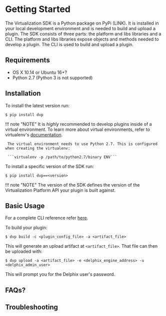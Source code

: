 # Getting Started
The Virtualization SDK is a Python package on PyPi (LINK). It is installed in your local development environment and is needed to build and upload a plugin. The SDK consists of three parts: the platform and libs libraries and a CLI. The platform and libs libraries expose objects and methods needed to develop a plugin. The CLI is used to build and upload a plugin. 

## Requirements

- OS X 10.14 or Ubuntu 16+?
- Python 2.7 (Python 3 is not supported)

## Installation
To install the latest version run:

```
$ pip install dvp
```

!!! note "NOTE"
	 It is _highly_ recommended to develop plugins inside of a virtual environment. To learn more about virtual environments, refer to virtualenv's [documentation](https://virtualenv.pypa.io/en/latest/).
	 
	 The virtual environment needs to use Python 2.7. This is configured when creating the virtualenv:
	 
	 ```virtualenv -p /path/to/python2.7/binary ENV```

To install a specific version of the SDK run:

```
$ pip install dvp==<version>
```

!!! note "NOTE"
    The version of the SDK defines the version of the Virtualization Platform API your plugin is built against.

## Basic Usage
For a complete CLI reference refer [here](References/CLI).

To build your plugin:

```
$ dvp build -c <plugin_config_file> -a <artifact_file>
```

This will generate an upload artifact at `<artifact_file>`. That file can then be uploaded with:

```
$ dvp upload -a <artifact_file> -e <delphix_engine_address> -u <delphix_admin_user>
```

This will prompt you for the Delphix user's password.

## FAQs?

## Troubleshooting